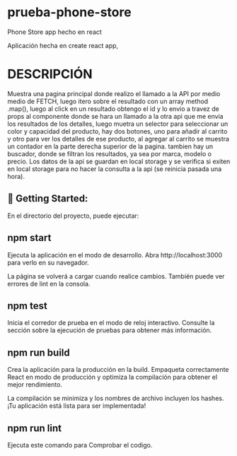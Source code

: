 # prueba-phone-store
Phone Store app hecho en react

Aplicación hecha en create react app, 

<h1>DESCRIPCIÓN</h1>

<p>Muestra una pagina principal donde realizo el llamado a la API por medio medio de FETCH, luego itero sobre el resultado con un array method .map(),
luego al click en un resultado obtengo el id y lo envio a travez de props al componente donde se hara un llamado a la otra api que me envia los resultados de los detalles, luego muetra un selector para seleccionar un color y capacidad del producto, hay dos botones, uno para añadir al carrito y otro para ver los detalles de ese producto, al agregar al carrito se muestra un contador en la parte derecha superior de la pagina. tambien hay un buscador, donde se filtran los resultados, ya sea por marca, modelo o precio.
Los datos de la api se guardan en local storage y se verifica si exiten en local storage para no hacer la consulta a la api (se reinicia pasada una hora).</p>


<h2>🚀 Getting Started:</h2>

En el directorio del proyecto, puede ejecutar:

<h2>npm start</h2>
Ejecuta la aplicación en el modo de desarrollo.
Abra http://localhost:3000 para verlo en su navegador.

La página se volverá a cargar cuando realice cambios.
También puede ver errores de lint en la consola.

<h2>npm test</h2>
Inicia el corredor de prueba en el modo de reloj interactivo.
Consulte la sección sobre la ejecución de pruebas para obtener más información.

<h2>npm run build</h2>
Crea la aplicación para la producción en la build.
Empaqueta correctamente React en modo de producción y optimiza la compilación para obtener el mejor rendimiento.

La compilación se minimiza y los nombres de archivo incluyen los hashes.
¡Tu aplicación está lista para ser implementada!

<h2>npm run lint</h2>
Ejecuta este comando para Comprobar el codigo.
